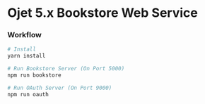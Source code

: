 # Ojet 5.x Bookstore Web Service

### Workflow
```bash
# Install
yarn install

# Run Bookstore Server (On Port 5000)
npm run bookstore

# Run OAuth Server (On Port 9000)
npm run oauth
```
